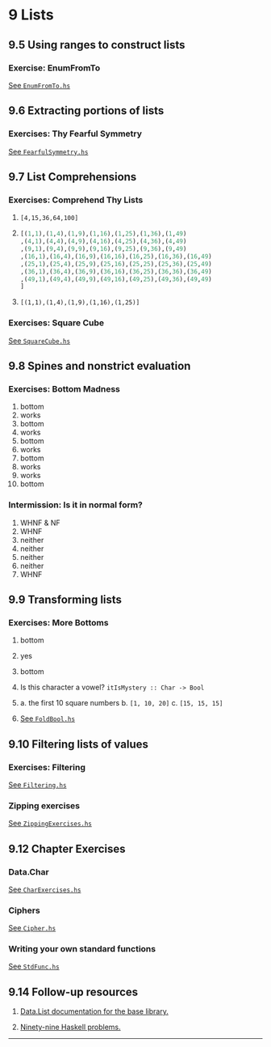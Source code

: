 # 9 Lists

## 9.5 Using ranges to construct lists

### Exercise: EnumFromTo

[See `EnumFromTo.hs`](/09/EnumFromTo.hs)

## 9.6 Extracting portions of lists

### Exercises: Thy Fearful Symmetry

[See `FearfulSymmetry.hs`](/09/FearfulSymmetry.hs)

## 9.7 List Comprehensions

### Exercises: Comprehend Thy Lists

1. `[4,15,36,64,100]`
2.
    ```haskell
    [(1,1),(1,4),(1,9),(1,16),(1,25),(1,36),(1,49)
    ,(4,1),(4,4),(4,9),(4,16),(4,25),(4,36),(4,49)
    ,(9,1),(9,4),(9,9),(9,16),(9,25),(9,36),(9,49)
    ,(16,1),(16,4),(16,9),(16,16),(16,25),(16,36),(16,49)
    ,(25,1),(25,4),(25,9),(25,16),(25,25),(25,36),(25,49)
    ,(36,1),(36,4),(36,9),(36,16),(36,25),(36,36),(36,49)
    ,(49,1),(49,4),(49,9),(49,16),(49,25),(49,36),(49,49)
    ]
    ```

3. `[(1,1),(1,4),(1,9),(1,16),(1,25)]`

### Exercises: Square Cube

[See `SquareCube.hs`](/09/SquareCube.hs)

## 9.8 Spines and nonstrict evaluation

### Exercises: Bottom Madness

1. bottom
2. works
3. bottom
4. works
5. bottom
6. works
7. bottom
8. works
9.  works
10. bottom

### Intermission: Is it in normal form?

1. WHNF & NF
2. WHNF
3. neither
4. neither
5. neither
6. neither
7. WHNF

## 9.9 Transforming lists

### Exercises: More Bottoms

1. bottom
2. yes
3. bottom
4. Is this character a vowel?
  `itIsMystery :: Char -> Bool`
5.  a. the first 10 square numbers
    b. `[1, 10, 20]`
    c. `[15, 15, 15]`

6. [See `FoldBool.hs`](/09/FoldBool.hs)

## 9.10 Filtering lists of values

### Exercises: Filtering

[See `Filtering.hs`](/09/Filtering.hs)

### Zipping exercises

[See `ZippingExercises.hs`](/09/ZippingExercises.hs)

## 9.12 Chapter Exercises

### Data.Char

[See `CharExercises.hs`](/09/CharExercises.hs)

### Ciphers

[See `Cipher.hs`](/09/Cipher.hs)

### Writing your own standard functions

[See `StdFunc.hs`](/09/StdFunc.hs)

## 9.14 Follow-up resources

1. [Data.List documentation for the base library.](http://hackage.haskell.org/package/base/docs/Data-List.html)

2. [Ninety-nine Haskell problems.](https://wiki.haskell.org/H-99:_Ninety-Nine_Haskell_Problems)

---
